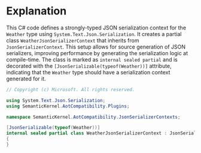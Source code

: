 # Explanation
This C# code defines a strongly-typed JSON serialization context for the `Weather` type using `System.Text.Json.Serialization`. It creates a partial class `WeatherJsonSerializerContext` that inherits from `JsonSerializerContext`. This setup allows for source generation of JSON serializers, improving performance by generating the serialization logic at compile-time. The class is marked as `internal sealed partial` and is decorated with the `[JsonSerializable(typeof(Weather))]` attribute, indicating that the `Weather` type should have a serialization context generated for it.

```csharp
// Copyright (c) Microsoft. All rights reserved.

using System.Text.Json.Serialization;
using SemanticKernel.AotCompatibility.Plugins;

namespace SemanticKernel.AotCompatibility.JsonSerializerContexts;

[JsonSerializable(typeof(Weather))]
internal sealed partial class WeatherJsonSerializerContext : JsonSerializerContext
{
}
```
